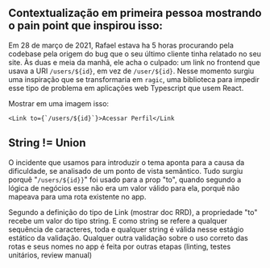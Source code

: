 ## Contextualização em primeira pessoa mostrando o pain point que inspirou isso:
Em 28 de março de 2021, Rafael estava ha 5 horas procurando pela codebase pela origem do bug que o seu último cliente tinha relatado no seu site. Às duas e meia da manhã, ele acha o culpado: um link no frontend que usava a URI `/users/${id}`, em vez de `/user/${id}`. Nesse momento surgiu uma inspiração que se transformaria em `ragic`, uma biblioteca para impedir esse tipo de problema em aplicações web Typescript que usem React.

Mostrar em uma imagem isso:
```tsx
<Link to={`/users/${id}`}>Acessar Perfil</Link
```

## String != Union
O incidente que usamos para introduzir o tema aponta para a causa da dificuldade, se analisado de um ponto de vista semântico. Tudo surgiu porquê "`/users/${id}}`" foi usado para a prop "to", quando segundo a lógica de negócios esse não era um valor válido para ela, porquê não mapeava para uma rota existente no app.

Segundo a definição do tipo de Link (mostrar doc RRD), a propriedade "to" recebe um valor do tipo string. E como string se refere a qualquer sequência de caracteres, toda e qualquer string é válida nesse estágio estático da validação. Qualquer outra validação sobre o uso correto das rotas e seus nomes no app é feita por outras etapas (linting, testes unitários, review manual)
